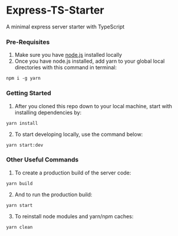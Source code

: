 # Express-TS-Starter

A minimal express server starter with TypeScript

### Pre-Requisites

1. Make sure you have [node.js](https://nodejs.org/en/) installed locally
2. Once you have node.js installed, add yarn to your global local directories with this command in terminal:

```
npm i -g yarn
```

### Getting Started

1. After you cloned this repo down to your local machine, start with installing dependencies by:

```
yarn install
```

2. To start developing locally, use the command below:

```
yarn start:dev
```

### Other Useful Commands

1. To create a production build of the server code:

```
yarn build
```

2. And to run the production build:

```
yarn start
```

3. To reinstall node modules and yarn/npm caches:

```
yarn clean
```
